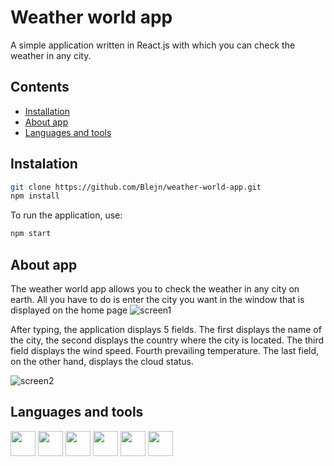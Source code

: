 # Weather world app

A simple application written in React.js with which you can check the weather in any city.

## Contents
* [Installation](#installation)
* [About app](#about-app)
* [Languages and tools](#języki-i-narzędzia)


## Instalation 
```bash
git clone https://github.com/Blejn/weather-world-app.git
npm install
```

To run the application, use:
```bash
npm start
```

## About app


The weather world app allows you to check the weather in any city on earth. All you have to do is enter the city you want in the window that is displayed on the home page
![screen1](https://user-images.githubusercontent.com/102309928/165263292-9b80da4d-e6aa-414c-a2bb-82febd160292.png)


After typing, the application displays 5 fields.
The first displays the name of the city, the second displays the country where the city is located. The third field displays the wind speed. Fourth prevailing temperature. The last field, on the other hand, displays the cloud status.

![screen2](https://user-images.githubusercontent.com/102309928/165264874-3ed4dfba-c9bc-4732-8c1e-c34d67b09750.png)

## Languages and tools
<p float="left">
  <img src="https://user-images.githubusercontent.com/102309928/165267952-2da49b93-c319-4fab-82d1-c2fd10940f85.png
"width="40" height="40"> 
  <img src="https://user-images.githubusercontent.com/102309928/165267997-854f98d0-9986-4cd0-a296-e88402695a0d.png"width="40" height="40">
  <img src="https://user-images.githubusercontent.com/102309928/165268013-729fd905-0f4f-4773-89b5-ed24b45417cd.png"width="40" height="40">
  <img src="https://user-images.githubusercontent.com/102309928/165268025-8848f084-1948-4cc2-9ac5-732a8cda45ae.png"width="40" height="40">
  <img src="https://user-images.githubusercontent.com/102309928/165268041-941965b0-8bcf-4587-98d3-4a7a9f7aae6b.png"width="40" height="40">
  <img src="https://user-images.githubusercontent.com/102309928/165268047-6764fc2e-d11a-4c1e-8f32-839bafd69837.png
"width="40" height="40">


